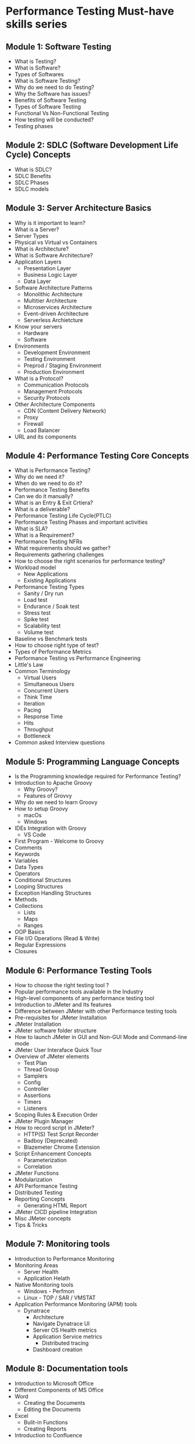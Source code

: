 # Performance Testing Must-have skills series

## Module 1: Software Testing

- What is Testing?
- What is Software?
- Types of Softwares
- What is Software Testing?
- Why do we need to do Testing?
- Why the Software has issues?
- Benefits of Software Testing
- Types of Software Testing
- Functional Vs Non-Functional Testing
- How testing will be conducted?
- Testing phases

## Module 2: SDLC (Software Development Life Cycle) Concepts

- What is SDLC?
- SDLC Benefits
- SDLC Phases
- SDLC models

## Module 3: Server Architecture Basics

- Why is it important to learn?
- What is a Server?
- Server Types
- Physical vs Virtual vs Containers
- What is Architecture?
- What is Software Architecture?
- Application Layers
  - Presentation Layer
  - Business Logic Layer
  - Data Layer
- Software Architecture Patterns
  - Monolithic Architecture
  - Multitier Architecture
  - Microservices Architecture
  - Event-driven Architecture
  - Serverless Archietcture
- Know your servers
  - Hardware
  - Software
- Environments
  - Development Environment
  - Testing Environment
  - Preprod / Staging Environment
  - Production Environment
- What is a Protocol?
  - Communication Protocols
  - Management Protocols
  - Security Protocols
- Other Architecture Components
  - CDN (Content Delivery Network)
  - Proxy
  - Firewall
  - Load Balancer
- URL and its components

## Module 4: Performance Testing Core Concepts

- What is Performance Testing?
- Why do we need it?
- When do we need to do it?
- Performance Testing Benefits
- Can we do it manually?
- What is an Entry & Exit Crtiera?
- What is a deliverable?
- Performance Testing Life Cycle(PTLC)
- Performance Testing Phases and important activities
- What is SLA?
- What is a Requirement?
- Performance Testing NFRs
- What requirements should we gather?
- Requirements gathering challenges
- How to choose the right scenarios for performance testing?
- Workload model
  - New Applications
  - Existing Applications
- Performance Testing Types
  - Sanity / Dry run
  - Load test
  - Endurance / Soak test
  - Stress test
  - Spike test
  - Scalability test
  - Volume test
- Baseline vs Benchmark tests
- How to choose right type of test?
- Types of Performance Metrics
- Performance Testing vs Performance Engineering
- Little's Law
- Common Terminology
  - Virtual Users
  - Simultaneous Users
  - Concurrent Users
  - Think Time
  - Iteration
  - Pacing
  - Response Time
  - Hits
  - Throughput
  - Bottleneck
- Common asked Interview questions

## Module 5: Programming Language Concepts

- Is the Programming knowledge required for Performance Testing?
- Introduction to Apache Groovy
  - Why Groovy?
  - Features of Grovvy
- Why do we need to learn Groovy
- How to setup Groovy
  - macOs
  - Windows
- IDEs Integration with Groovy
  - VS Code
- First Program - Welcome to Groovy
- Comments
- Keywords
- Variables
- Data Types
- Operators
- Conditional Structures
- Looping Structures
- Exception Handling Structures
- Methods
- Collections
  - Lists
  - Maps
  - Ranges
- OOP Basics
- File I/O Operations (Read & Write)
- Regular Expressions
- Closures

## Module 6: Performance Testing Tools

- How to choose the right testing tool ?
- Popular performance tools available in the Industry
- High-level components of any performance testing tool
- Introduction to JMeter and Its features
- Difference between JMeter with other Performance testing tools
- Pre-requisites for JMeter Installation
- JMeter Installation
- JMeter software folder structure
- How to launch JMeter in GUI and Non-GUI Mode and Command-line mode
- JMeter User Interaface Quick Tour
- Overview of JMeter elements
  - Test Plan
  - Thread Group
  - Samplers
  - Config
  - Controller
  - Assertions
  - Timers
  - Listeners
- Scoping Rules & Execution Order
- JMeter Plugin Manager
- How to record script in JMeter?
  - HTTP(S) Test Script Recorder
  - Badboy (Deprecated)
  - Blazemeter Chrome Extension
- Script Enhancement Concepts
  - Parameterization
  - Correlation
- JMeter Functions
- Modularization
- API Performance Testing
- Distributed Testing
- Reporting Concepts
  - Generating HTML Report
- JMeter CICD pipeline Integration
- Misc JMeter concepts
- Tips & Tricks

## Module 7: Monitoring tools

- Introduction to Performance Monitoring
- Monitoring Areas
  - Server Health
  - Application Helath
- Native Monitoring tools
  - Windows - Perfmon
  - Linux - TOP / SAR / VMSTAT
- Application Performance Monitoring (APM) tools
  - Dynatrace
    - Architecture
    - Navigate Dynatrace UI
    - Server OS Health metrics
    - Application Service metrics
      - Distributed tracing
    - Dashboard creation

## Module 8: Documentation tools

- Introduction to Microsoft Office
- Different Components of MS Office
- Word
  - Creating the Documents
  - Editing the Documents
- Excel
  - Bulit-in Functions
  - Creating Reports
- Introduction to Confluence
